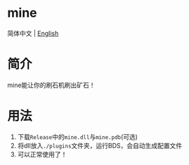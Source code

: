 # mine
简体中文 | [English](README.md)
# 简介
mine能让你的刷石机刷出矿石！
# 用法
1. 下载`Release`中的`mine.dll`与`mine.pdb`(可选)
2. 将dll放入`./plugins`文件夹，运行BDS，会自动生成配置文件
3. 可以正常使用了！